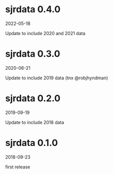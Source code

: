 # sjrdata 0.4.0

2022-05-18

Update to include 2020 and 2021 data 

# sjrdata 0.3.0

2020-06-21

Update to include 2019 data (tnx @robjhyndman)

# sjrdata 0.2.0

2019-09-19

Update to include 2018 data 


# sjrdata 0.1.0

2018-09-23

first release



